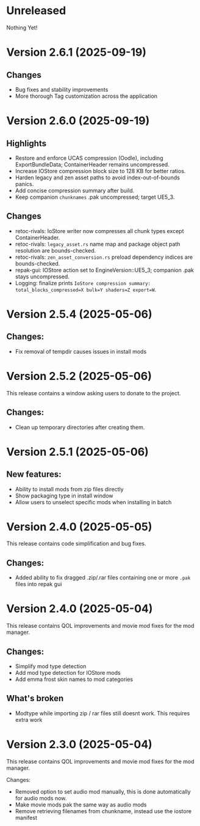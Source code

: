 # Unreleased

Nothing Yet!

# Version 2.6.1 (2025-09-19)

## Changes
- Bug fixes and stability improvements
- More thorough Tag customization across the application

# Version 2.6.0 (2025-09-19)

## Highlights
- Restore and enforce UCAS compression (Oodle), including ExportBundleData; ContainerHeader remains uncompressed.
- Increase IOStore compression block size to 128 KB for better ratios.
- Harden legacy and zen asset paths to avoid index-out-of-bounds panics.
- Add concise compression summary after build.
- Keep companion `chunknames` .pak uncompressed; target UE5_3.

## Changes
- retoc-rivals: IoStore writer now compresses all chunk types except ContainerHeader.
- retoc-rivals: `legacy_asset.rs` name map and package object path resolution are bounds-checked.
- retoc-rivals: `zen_asset_conversion.rs` preload dependency indices are bounds-checked.
- repak-gui: IOStore action set to EngineVersion::UE5_3; companion .pak stays uncompressed.
- Logging: finalize prints `IoStore compression summary: total_blocks_compressed=X bulk=Y shaders=Z export=W`.

# Version 2.5.4 (2025-05-06)

## Changes:
- Fix removal of tempdir causes issues in install mods


# Version 2.5.2 (2025-05-06)

This release contains a window asking users to donate to the project.

## Changes:
- Clean up temporary directories after creating them.

# Version 2.5.1 (2025-05-06)

## New features:
- Ability to install mods from zip files directly
- Show packaging type in install window
- Allow users to unselect specific mods when installing in batch

# Version 2.4.0 (2025-05-05)

This release contains code simplification and bug fixes.

## Changes:
- Added ability to fix dragged .zip/.rar files containing one or more `.pak` files into repak gui 

# Version 2.4.0 (2025-05-04)

This release contains QOL improvements and movie mod fixes for the mod manager.

## Changes:
- Simplify mod type detection
- Add mod type detection for IOStore mods
- Add emma frost skin names to mod categories

## What's broken
- Modtype while importing zip / rar files still doesnt work. This requires extra work

# Version 2.3.0 (2025-05-04)

This release contains QOL improvements and movie mod fixes for the mod manager.

Changes:
 - Removed option to set audio mod manually, this is done automatically for audio mods now.
 - Make movie mods pak the same way as audio mods
 - Remove retrieving filenames from chunkname, instead use the iostore manifest